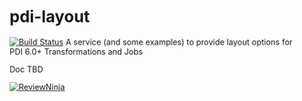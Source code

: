 # pdi-layout
[![Build Status](https://travis-ci.org/mattyb149/pdi-layout.svg?branch=master)](https://travis-ci.org/mattyb149/pdi-layout)
A service (and some examples) to provide layout options for PDI 6.0+ Transformations and Jobs


Doc TBD

[![ReviewNinja](https://app.review.ninja/42599831/badge)](https://app.review.ninja/mattyb149/pdi-layout)
